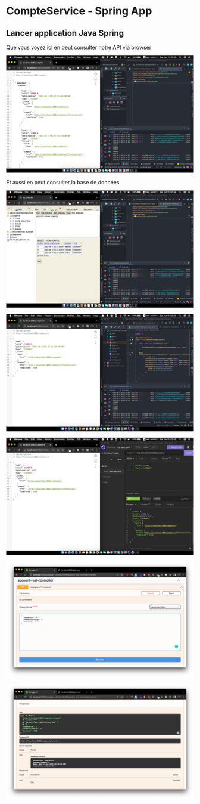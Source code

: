 # CompteService - Spring App

## Lancer application Java Spring

Que vous voyez ici en peut consulter notre API via browser

![](screens/1-lancer_1.png)

Et aussi en peut consulter la base de données

![](screens/1-lancer_2.png)

![](screens/scr1.png)

![](screens/scr2.png)

![](screens/scr3.png)

![](screens/scr4.png)
